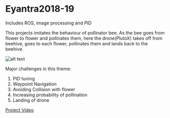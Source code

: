 # Eyantra2018-19
Includes ROS, image processing and PID

This projects imitates the behaviour of pollinator bee. As the bee goes from flower to flower and pollinates them, here the drone(PlutoX) takes off from beehive, goes to each flower, pollinates them and lands back to the beehive.

![alt text](https://github.com/sona-19/Eyantra2018-19/blob/master/2.jpeg)



Major challenges in this theme:

1. PID tuning
2. Waypoint Navigation
3. Avoiding Collision with flower
4. Increasing probability of pollination
5. Landing of drone


[Project Video](https://youtu.be/_y-xsZQv6v4)
